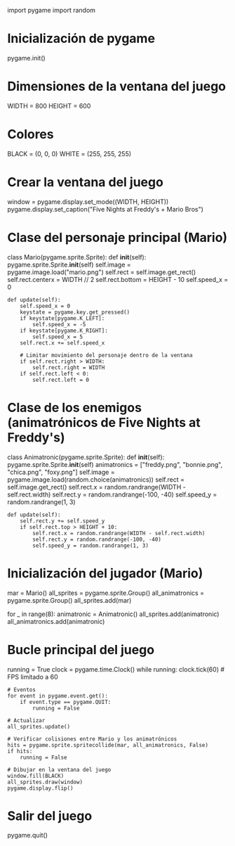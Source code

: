  
import pygame
import random

# Inicialización de pygame
pygame.init()

# Dimensiones de la ventana del juego
WIDTH = 800
HEIGHT = 600

# Colores
BLACK = (0, 0, 0)
WHITE = (255, 255, 255)

# Crear la ventana del juego
window = pygame.display.set_mode((WIDTH, HEIGHT))
pygame.display.set_caption("Five Nights at Freddy's + Mario Bros")

# Clase del personaje principal (Mario)
class Mario(pygame.sprite.Sprite):
    def __init__(self):
        pygame.sprite.Sprite.__init__(self)
        self.image = pygame.image.load("mario.png")
        self.rect = self.image.get_rect()
        self.rect.centerx = WIDTH // 2
        self.rect.bottom = HEIGHT - 10
        self.speed_x = 0

    def update(self):
        self.speed_x = 0
        keystate = pygame.key.get_pressed()
        if keystate[pygame.K_LEFT]:
            self.speed_x = -5
        if keystate[pygame.K_RIGHT]:
            self.speed_x = 5
        self.rect.x += self.speed_x

        # Limitar movimiento del personaje dentro de la ventana
        if self.rect.right > WIDTH:
            self.rect.right = WIDTH
        if self.rect.left < 0:
            self.rect.left = 0

# Clase de los enemigos (animatrónicos de Five Nights at Freddy's)
class Animatronic(pygame.sprite.Sprite):
    def __init__(self):
        pygame.sprite.Sprite.__init__(self)
        animatronics = ["freddy.png", "bonnie.png", "chica.png", "foxy.png"]
        self.image = pygame.image.load(random.choice(animatronics))
        self.rect = self.image.get_rect()
        self.rect.x = random.randrange(WIDTH - self.rect.width)
        self.rect.y = random.randrange(-100, -40)
        self.speed_y = random.randrange(1, 3)

    def update(self):
        self.rect.y += self.speed_y
        if self.rect.top > HEIGHT + 10:
            self.rect.x = random.randrange(WIDTH - self.rect.width)
            self.rect.y = random.randrange(-100, -40)
            self.speed_y = random.randrange(1, 3)

# Inicialización del jugador (Mario)
mar = Mario()
all_sprites = pygame.sprite.Group()
all_animatronics = pygame.sprite.Group()
all_sprites.add(mar)

for _ in range(8):
    animatronic = Animatronic()
    all_sprites.add(animatronic)
    all_animatronics.add(animatronic)

# Bucle principal del juego
running = True
clock = pygame.time.Clock()
while running:
    clock.tick(60)  # FPS limitado a 60

    # Eventos
    for event in pygame.event.get():
        if event.type == pygame.QUIT:
            running = False

    # Actualizar
    all_sprites.update()

    # Verificar colisiones entre Mario y los animatrónicos
    hits = pygame.sprite.spritecollide(mar, all_animatronics, False)
    if hits:
        running = False

    # Dibujar en la ventana del juego
    window.fill(BLACK)
    all_sprites.draw(window)
    pygame.display.flip()

# Salir del juego
pygame.quit()
